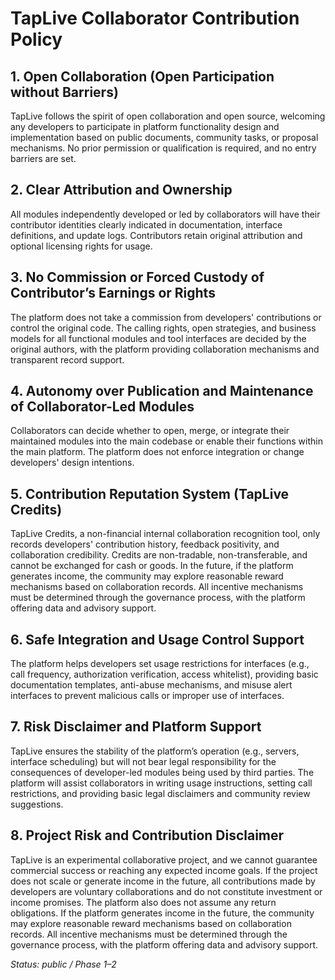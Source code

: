 # TapLive Collaborator Contribution Policy

## 1. Open Collaboration (Open Participation without Barriers)
TapLive follows the spirit of open collaboration and open source, welcoming any developers to participate in platform functionality design and implementation based on public documents, community tasks, or proposal mechanisms. No prior permission or qualification is required, and no entry barriers are set.

## 2. Clear Attribution and Ownership
All modules independently developed or led by collaborators will have their contributor identities clearly indicated in documentation, interface definitions, and update logs. Contributors retain original attribution and optional licensing rights for usage.

## 3. No Commission or Forced Custody of Contributor’s Earnings or Rights
The platform does not take a commission from developers' contributions or control the original code. The calling rights, open strategies, and business models for all functional modules and tool interfaces are decided by the original authors, with the platform providing collaboration mechanisms and transparent record support.

## 4. Autonomy over Publication and Maintenance of Collaborator-Led Modules
Collaborators can decide whether to open, merge, or integrate their maintained modules into the main codebase or enable their functions within the main platform. The platform does not enforce integration or change developers' design intentions.

## 5. Contribution Reputation System (TapLive Credits)
TapLive Credits, a non-financial internal collaboration recognition tool, only records developers' contribution history, feedback positivity, and collaboration credibility. Credits are non-tradable, non-transferable, and cannot be exchanged for cash or goods.
In the future, if the platform generates income, the community may explore reasonable reward mechanisms based on collaboration records. All incentive mechanisms must be determined through the governance process, with the platform offering data and advisory support.

## 6. Safe Integration and Usage Control Support
The platform helps developers set usage restrictions for interfaces (e.g., call frequency, authorization verification, access whitelist), providing basic documentation templates, anti-abuse mechanisms, and misuse alert interfaces to prevent malicious calls or improper use of interfaces.

## 7. Risk Disclaimer and Platform Support
TapLive ensures the stability of the platform’s operation (e.g., servers, interface scheduling) but will not bear legal responsibility for the consequences of developer-led modules being used by third parties. The platform will assist collaborators in writing usage instructions, setting call restrictions, and providing basic legal disclaimers and community review suggestions.

## 8. Project Risk and Contribution Disclaimer
TapLive is an experimental collaborative project, and we cannot guarantee commercial success or reaching any expected income goals. If the project does not scale or generate income in the future, all contributions made by developers are voluntary collaborations and do not constitute investment or income promises. The platform also does not assume any return obligations.
If the platform generates income in the future, the community may explore reasonable reward mechanisms based on collaboration records. All incentive mechanisms must be determined through the governance process, with the platform offering data and advisory support.

_Status: public / Phase 1–2_
